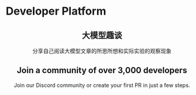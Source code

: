 # Developer Platform

<h2 align="center">大模型趣谈</h2>

<p align="center">分享自己阅读大模型文章的所思所想和实际实验的观察现象</p>

<h2 align="center"></h2>

<h2 align="center">Join a community of over 3,000 developers</h2>

<p align="center">Join our Discord community or create your first PR in just a few steps.</p>
